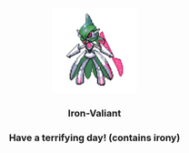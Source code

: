<p align="center">
    <img src="https://raw.githubusercontent.com/PokeAPI/sprites/master/sprites/pokemon/1006.png" width="150" height="150">
</p>
<h3 align="center"> <b>Iron-Valiant</b></h3>
<h3 align="center">Have a terrifying day! (contains irony)</h3>

